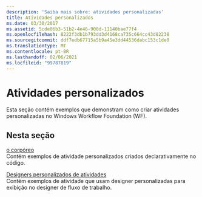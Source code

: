 ```yaml
---
description: 'Saiba mais sobre: atividades personalizadas'
title: Atividades personalizados
ms.date: 03/30/2017
ms.assetid: 5cde06b3-51b2-4e46-900d-11140bae77f4
ms.openlocfilehash: 8222f3db1b793dd3d4168ca735c664cc43d82238
ms.sourcegitcommit: ddf7edb67715a5b9a45e3dd44536dabc153c1de0
ms.translationtype: MT
ms.contentlocale: pt-BR
ms.lasthandoff: 02/06/2021
ms.locfileid: "99787819"
---
```

# <a name="custom-activities"></a>Atividades personalizados

Esta seção contém exemplos que demonstram como criar atividades personalizadas no Windows Workflow Foundation (WF).  
  
## <a name="in-this-section"></a>Nesta seção  

 [o corpóreo](code-bodied.md)  
 Contém exemplos de atividade personalizados criados declarativamente no código.
  
 [Designers personalizados de atividades](custom-activity-designers.md)  
 Contém exemplos de atividade que usam designer personalizadas para exibição no designer de fluxo de trabalho.
